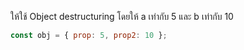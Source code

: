 ให้ใช้ Object destructuring โดยให้ a เท่ากับ 5 และ b เท่ากับ 10

```js
const obj = { prop: 5, prop2: 10 };
```
